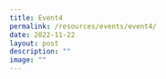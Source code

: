 ```yaml
---
title: Event4
permalink: /resources/events/event4/
date: 2022-11-22
layout: post
description: ""
image: ""
---
```

